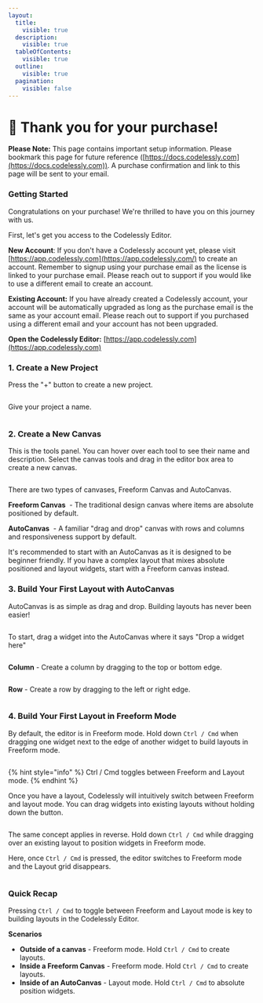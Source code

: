 ```yaml
---
layout:
  title:
    visible: true
  description:
    visible: true
  tableOfContents:
    visible: true
  outline:
    visible: true
  pagination:
    visible: false
---
```


# 🎉 Thank you for your purchase!

**Please Note:** This page contains important setup information. Please bookmark this page for future reference ([https://docs.codelessly.com](https://docs.codelessly.com)). A purchase confirmation and link to this page will be sent to your email.

### **Getting Started**

Congratulations on your purchase! We're thrilled to have you on this journey with us.

First, let's get you access to the Codelessly Editor.&#x20;

**New Account**: If you don't have a Codelessly account yet, please visit [https://app.codelessly.com](https://app.codelessly.com/) to create an account. Remember to signup using your purchase email as the license is linked to your purchase email. Please reach out to support if you would like to use a different email to create an account.

**Existing Account:** If you have already created a Codelessly account, your account will be automatically upgraded as long as the purchase email is the same as your account email. Please reach out to support if you purchased using a different email and your account has not been upgraded.

**Open the Codelessly Editor:** [https://app.codelessly.com](https://app.codelessly.com)

### **1. Create a New Project**

Press the "+" button to create a new project.

<figure><img src=".gitbook/assets/snap_screen_20230721013843.png" alt=""><figcaption></figcaption></figure>

Give your project a name.

<figure><img src=".gitbook/assets/snap_screen_20230721014057.png" alt=""><figcaption></figcaption></figure>

### 2. Create a New Canvas

This is the tools panel. You can hover over each tool to see their name and description. Select the canvas tools and drag in the editor box area to create a new canvas.

<figure><img src=".gitbook/assets/snap_screen_20230721014211.png" alt=""><figcaption></figcaption></figure>

There are two types of canvases, Freeform Canvas and AutoCanvas.

**Freeform Canvas** <img src=".gitbook/assets/snap_screen_20230721014801.png" alt="" data-size="line"> - The traditional design canvas where items are absolute positioned by default.

**AutoCanvas** <img src=".gitbook/assets/snap_screen_20230721015332.png" alt="" data-size="line"> - A familiar "drag and drop" canvas with rows and columns and responsiveness support by default.

It's recommended to start with an AutoCanvas as it is designed to be beginner friendly. If you have a complex layout that mixes absolute positioned and layout widgets, start with a Freeform canvas instead.

### 3. Build Your First Layout with AutoCanvas

AutoCanvas is as simple as drag and drop. Building layouts has never been easier!

<figure><img src=".gitbook/assets/Codelessly Build First Layout AutoCanvas.gif" alt=""><figcaption></figcaption></figure>

To start, drag a widget into the AutoCanvas where it says "Drop a widget here"

<figure><img src=".gitbook/assets/snap_screen_20230721030119.png" alt=""><figcaption></figcaption></figure>

**Column** - Create a column by dragging to the top or bottom edge.

<figure><img src=".gitbook/assets/snap_screen_20230721030422.png" alt=""><figcaption></figcaption></figure>

**Row** - Create a row by dragging to the left or right edge.

<figure><img src=".gitbook/assets/snap_screen_20230721030542.png" alt=""><figcaption></figcaption></figure>

### 4. Build Your First Layout in Freeform Mode

By default, the editor is in Freeform mode. Hold down `Ctrl / Cmd` when dragging one widget next to the edge of another widget to build layouts in Freeform mode.

<figure><img src=".gitbook/assets/Codelessly Toggle Layout Modes.gif" alt=""><figcaption></figcaption></figure>

{% hint style="info" %}
Ctrl / Cmd toggles between Freeform and Layout mode.
{% endhint %}

Once you have a layout, Codelessly will intuitively switch between Freeform and layout mode. You can drag widgets into existing layouts without holding down the button.

<figure><img src=".gitbook/assets/Codelessly Drag Into Existing Layout (1).gif" alt=""><figcaption></figcaption></figure>

The same concept applies in reverse. Hold down `Ctrl / Cmd` while dragging over an existing layout to position widgets in Freeform mode.&#x20;

Here, once `Ctrl / Cmd` is pressed, the editor switches to Freeform mode and the Layout grid disappears.

<figure><img src=".gitbook/assets/Codelessly Toggle Freeform in Layout Mode.gif" alt=""><figcaption></figcaption></figure>

### Quick Recap

Pressing `Ctrl / Cmd` to toggle between Freeform and Layout mode is key to building layouts in the Codelessly Editor.

**Scenarios**

* **Outside of a canvas** - Freeform mode. Hold `Ctrl / Cmd` to create layouts.
* **Inside a Freeform Canvas** - Freeform mode. Hold `Ctrl / Cmd` to create layouts.
* **Inside of an AutoCanvas** - Layout mode. Hold `Ctrl / Cmd` to absolute position widgets.

